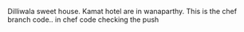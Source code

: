 Dilliwala sweet house.
Kamat hotel are in wanaparthy.
This is the chef branch code..
in chef code checking the push
